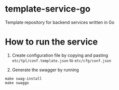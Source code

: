 # template-service-go

Template repository for backend services written in Go

# How to run the service

1. Create configuration file by copying and pasting `etc/tpl/conf.template.json` to `etc/cfg/conf.json`

2. Generate the swagger by running

```shell
make swag-install
make swaggo
```
